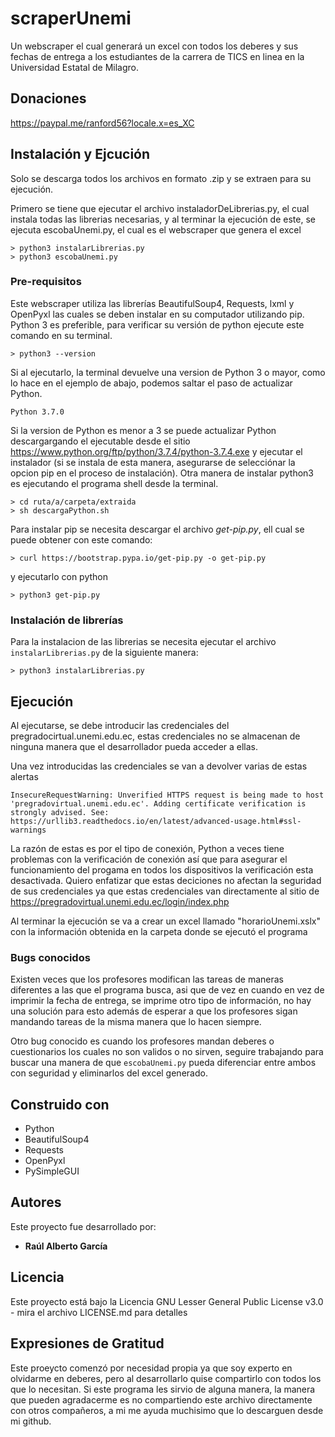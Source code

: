 # scraperUnemi
Un webscraper el cual generará un excel con todos los deberes y sus fechas de entrega a los estudiantes de la carrera de TICS en linea en la Universidad Estatal de Milagro.

## Donaciones
https://paypal.me/ranford56?locale.x=es_XC

## Instalación y Ejcución
Solo se descarga todos los archivos en formato .zip y se extraen para su ejecución.

Primero se tiene que ejecutar el archivo instaladorDeLibrerias.py, el cual instala todas las librerias necesarias, y al terminar la ejecución de este, se ejecuta escobaUnemi.py, el cual es el webscraper que genera el excel
```shell
> python3 instalarLibrerias.py
> python3 escobaUnemi.py
```

### Pre-requisitos 

Este webscraper utiliza las librerías BeautifulSoup4, Requests, lxml y OpenPyxl las cuales se deben instalar en su computador utilizando pip.
Python 3 es preferible, para verificar su versión de python ejecute este comando en su terminal.
```shell
> python3 --version
```
Si al ejecutarlo, la terminal devuelve una version de Python 3 o mayor, como lo hace en el ejemplo de abajo, podemos saltar el paso de actualizar Python.
```shell
Python 3.7.0 
```
Si la version de Python es menor a 3 se puede actualizar Python descargargando el ejecutable desde el sitio https://www.python.org/ftp/python/3.7.4/python-3.7.4.exe y ejecutar el instalador (si se instala de esta manera, asegurarse de selecciónar la opcion pip en el proceso de instalación). Otra manera de instalar python3 es ejecutando el programa shell desde la terminal.

```shell
> cd ruta/a/carpeta/extraida
> sh descargaPython.sh
```

Para instalar pip se necesita descargar el archivo _get-pip.py_, ell cual se puede obtener con este comando:
```shell
> curl https://bootstrap.pypa.io/get-pip.py -o get-pip.py
```

y ejecutarlo con python
```shell
> python3 get-pip.py
```

### Instalación de librerías
Para la instalacion de las librerias se necesita ejecutar el archivo `instalarLibrerias.py` de la siguiente manera:
```shell
> python3 instalarLibrerias.py
```

## Ejecución

Al ejecutarse, se debe introducir las credenciales del pregradocirtual.unemi.edu.ec, estas credenciales no se almacenan de ninguna manera que el desarrollador pueda acceder a ellas.

Una vez introducidas las credenciales se van a devolver varias de estas alertas
```
InsecureRequestWarning: Unverified HTTPS request is being made to host 'pregradovirtual.unemi.edu.ec'. Adding certificate verification is strongly advised. See: https://urllib3.readthedocs.io/en/latest/advanced-usage.html#ssl-warnings
```
La razón de estas es por el tipo de conexión, Python a veces tiene problemas con la verificación de conexión así que para asegurar el funcionamiento del progama en todos los dispositivos la verificación esta desactivada.
Quiero enfatizar que estas deciciones no afectan la seguridad de sus credenciales ya que estas credenciales van directamente al sitio de https://pregradovirtual.unemi.edu.ec/login/index.php

Al terminar la ejecución se va a crear un excel llamado "horarioUnemi.xslx" con la información obtenida en la carpeta donde se ejecutó el programa 

### Bugs conocidos

Existen veces que los profesores modifican las tareas de maneras diferentes a las que el programa busca, asi que de vez en cuando en vez de imprimir la fecha de entrega, se imprime otro tipo de información, no hay una solución para esto además de esperar a que los profesores sigan mandando tareas de la misma manera que lo hacen siempre.

Otro bug conocido es cuando los profesores mandan deberes o cuestionarios los cuales no son validos o no sirven, seguire trabajando para buscar una manera de que `escobaUnemi.py` pueda diferenciar entre ambos con seguridad y eliminarlos del excel generado.

## Construido con 

* Python
* BeautifulSoup4
* Requests
* OpenPyxl
* PySimpleGUI

## Autores 

Este proyecto fue desarrollado por:

* **Raúl Alberto García** 

## Licencia

Este proyecto está bajo la Licencia GNU Lesser General Public License v3.0 - mira el archivo LICENSE.md para detalles

## Expresiones de Gratitud 

Este proeycto comenzó por necesidad propia ya que soy experto en olvidarme en deberes, pero al desarrollarlo quise compartirlo con todos los que lo necesitan.
Si este programa les sirvio de alguna manera, la manera que pueden agradacerme es no compartiendo este archivo directamente con otros compañeros, a mi me ayuda muchisimo que lo descarguen desde mi github. 
 
